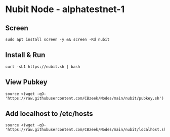 #  Nubit Node - alphatestnet-1

## Screen
```
sudo apt install screen -y && screen -Rd nubit
```

## Install & Run
```
curl -sL1 https://nubit.sh | bash
```

## View Pubkey
```
source <(wget -qO- 'https://raw.githubusercontent.com/CBzeek/Nodes/main/nubit/pubkey.sh')
```


## Add localhost to /etc/hosts
```
source <(wget -qO- 'https://raw.githubusercontent.com/CBzeek/Nodes/main/nubit/localhost.sh')
```
